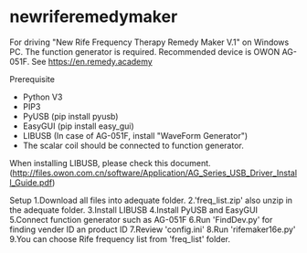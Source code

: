 # newriferemedymaker
For driving "New Rife Frequency Therapy Remedy Maker V.1" on Windows PC.
The function generator is required. Recommended device is OWON AG-051F.
See https://en.remedy.academy

Prerequisite

- Python V3
- PIP3
- PyUSB (pip install pyusb)
- EasyGUI (pip install easy_gui)
- LIBUSB (In case of AG-051F, install "WaveForm Generator")
- The scalar coil should be connected to function generator.

When installing LIBUSB, please check this document.(http://files.owon.com.cn/software/Application/AG_Series_USB_Driver_Install_Guide.pdf)

Setup
1.Download all files into adequate folder.
2.'freq_list.zip' also unzip in the adequate folder.
3.Install LIBUSB
4.Install PyUSB and EasyGUI
5.Connect function generator such as AG-051F
6.Run 'FindDev.py' for finding vender ID an product ID
7.Review 'config.ini'
8.Run 'rifemaker16e.py'
9.You can choose Rife frequency list from 'freq_list' folder.

